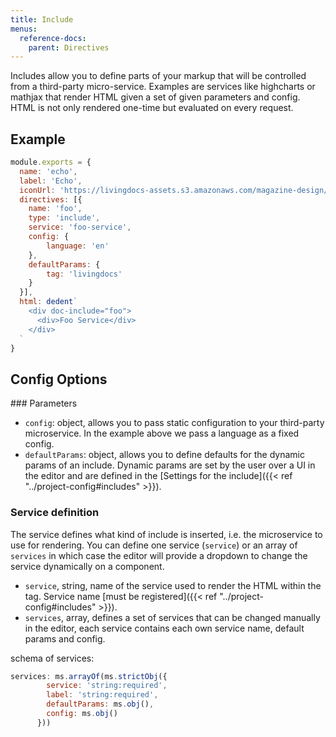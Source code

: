```yaml
---
title: Include
menus:
  reference-docs:
    parent: Directives
---
```


Includes allow you to define parts of your markup that will be controlled from a third-party micro-service. Examples are services like highcharts or mathjax that render HTML given a set of given parameters and config. HTML is not only rendered one-time but evaluated on every request.

## Example

```js
module.exports = {
  name: 'echo',
  label: 'Echo',
  iconUrl: 'https://livingdocs-assets.s3.amazonaws.com/magazine-design/assets/images/icons-components/icon_image.svg',
  directives: [{
    name: 'foo',
    type: 'include',
    service: 'foo-service',
    config: {
        language: 'en'
    },
    defaultParams: {
        tag: 'livingdocs'
    }
  }],
  html: dedent`
    <div doc-include="foo">
      <div>Foo Service</div>
    </div>
  `
}
```

## Config Options

### Parameters

- `config`: object, allows you to pass static configuration to your third-party microservice. In the example above we pass a language as a fixed config.
- `defaultParams`: object, allows you to define defaults for the dynamic params of an include. Dynamic params are set by the user over a UI in the editor and are defined in the [Settings for the include]({{< ref "../project-config#includes" >}}).

### Service definition

The service defines what kind of include is inserted, i.e. the microservice to use for rendering.
You can define one service (`service`) or an array of `services` in which case the editor will provide a dropdown to change the service dynamically on a component.

- `service`, string, name of the service used to render the HTML within the tag. Service name [must be registered]({{< ref "../project-config#includes" >}}).
- `services`, array, defines a set of services that can be changed manually in the editor, each service contains each own service name, default params and config.

schema of services:
```js
services: ms.arrayOf(ms.strictObj({
        service: 'string:required',
        label: 'string:required',
        defaultParams: ms.obj(),
        config: ms.obj()
      }))
```
